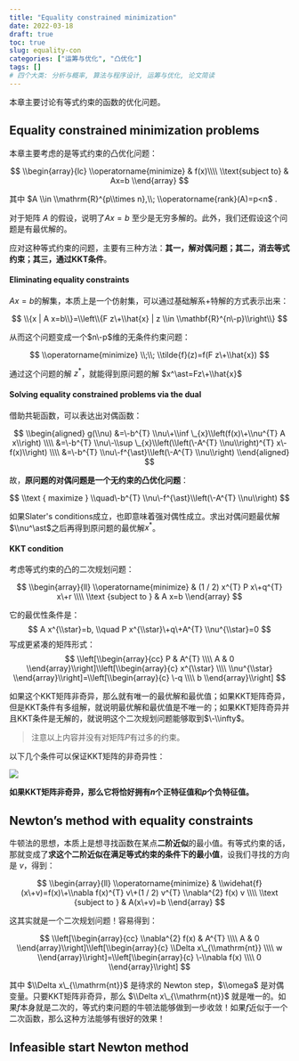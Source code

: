 ```yaml
---
title: "Equality constrained minimization"
date: 2022-03-18
draft: true
toc: true
slug: equality-con
categories: ["运筹与优化", "凸优化"]
tags: []
# 四个大类: 分析与概率, 算法与程序设计, 运筹与优化, 论文简读
---
```




本章主要讨论有等式约束的函数的优化问题。

## Equality constrained minimization problems


本章主要考虑的是等式约束的凸优化问题：

$$
\\begin{array}{lc}
\\operatorname{minimize} & f(x)\\\\
\\text{subject to} &  Ax=b
\\end{array}
$$

其中 $A \\in \\mathrm{R}^{p\\times n},\\; \\operatorname{rank}(A)=p<n$ .

对于矩阵 $A$ 的假设，说明了$Ax=b$ 至少是无穷多解的。此外，我们还假设这个问题是有最优解的。

应对这种等式约束的问题，主要有三种方法：**其一，解对偶问题；其二，消去等式约束；其三，通过KKT条件**。

#### Eliminating equality constraints

$Ax=b$的解集，本质上是一个仿射集，可以通过基础解系+特解的方式表示出来：

$$
\\{x | A x=b\\}=\\left\\{F z\+\\hat{x} | z \\in \\mathbf{R}^{n\-p}\\right\\}
$$

从而这个问题变成一个$n\-p$维的无条件约束问题：

$$
\\operatorname{minimize} \\;\\; \\tilde{f}(z)=f(F z\+\\hat{x})
$$

通过这个问题的解 $z^\ast$，就能得到原问题的解 $x^\ast=Fz\+\\hat{x}$

#### Solving equality constrained problems via the dual

借助共轭函数，可以表达出对偶函数：

$$
\\begin{aligned}
g(\\nu) &=\-b^{T} \\nu\+\\inf \_{x}\\left(f(x)\+\\nu^{T} A x\\right) \\\\
&=\-b^{T} \\nu\-\\sup \_{x}\\left(\\left(\-A^{T} \\nu\\right)^{T} x\-f(x)\\right) \\\\
&=\-b^{T} \\nu\-f^{\ast}\\left(\-A^{T} \\nu\\right)
\\end{aligned}
$$

故，**原问题的对偶问题是一个无约束的凸优化问题**：

$$
\\text { maximize } \\quad\-b^{T} \\nu\-f^{\ast}\\left(\-A^{T} \\nu\\right)
$$

如果Slater's conditions成立，也即意味着强对偶性成立。求出对偶问题最优解$\\nu^\ast$之后再得到原问题的最优解$x^\ast$。

#### KKT condition

考虑等式约束的凸的二次规划问题：

$$
\\begin{array}{ll}
\\operatorname{minimize} & (1 / 2) x^{T} P x\+q^{T} x\+r \\\\
\\text {subject to } & A x=b
\\end{array}
$$

它的最优性条件是：
$$
A x^{\\star}=b, \\quad P x^{\\star}\+q\+A^{T} \\nu^{\\star}=0
$$
写成更紧凑的矩阵形式：
$$
\\left[\\begin{array}{cc}
P & A^{T} \\\\
A & 0
\\end{array}\\right]\\left[\\begin{array}{c}
x^{\\star} \\\\
\\nu^{\\star}
\\end{array}\\right]=\\left[\\begin{array}{c}
\-q \\\\
b
\\end{array}\\right]
$$

如果这个KKT矩阵非奇异，那么就有唯一的最优解和最优值；如果KKT矩阵奇异，但是KKT条件有多组解，就说明最优解和最优值是不唯一的；如果KKT矩阵奇异并且KKT条件是无解的，就说明这个二次规划问题能够取到$\-\\infty$。

> 注意以上内容并没有对矩阵$P$有过多的约束。

以下几个条件可以保证KKT矩阵的非奇异性：

![](../../figures/Equalty-constrained/1240-20211206145341950.png)

**如果KKT矩阵非奇异，那么它将恰好拥有$n$个正特征值和$p$个负特征值。**





## Newton’s method with equality constraints

牛顿法的思想，本质上是想寻找函数在某点**二阶近似**的最小值。有等式约束的话，那就变成了**求这个二阶近似在满足等式约束的条件下的最小值**，设我们寻找的方向是 $v$，得到：

$$
\\begin{array}{ll}
\\operatorname{minimize} & \\widehat{f}(x\+v)=f(x)\+\\nabla f(x)^{T} v\+(1 / 2) v^{T} \\nabla^{2} f(x) v \\\\
\\text {subject to } & A(x\+v)=b
\\end{array}
$$

这其实就是一个二次规划问题！容易得到：

$$
\\left[\\begin{array}{cc}
\\nabla^{2} f(x) & A^{T} \\\\
A & 0
\\end{array}\\right]\\left[\\begin{array}{c}
\\Delta x\_{\\mathrm{nt}} \\\\
w
\\end{array}\\right]=\\left[\\begin{array}{c}
\-\\nabla f(x) \\\\
0
\\end{array}\\right]
$$

其中 $\\Delta x\_{\\mathrm{nt}}$ 是待求的 Newton step，$\\omega$ 是对偶变量。只要KKT矩阵非奇异，那么 $\\Delta x\_{\\mathrm{nt}}$ 就是唯一的。如果$f$本身就是二次的，等式约束问题的牛顿法能够做到一步收敛！如果$f$近似于一个二次函数，那么这种方法能够有很好的效果！





## Infeasible start Newton method

